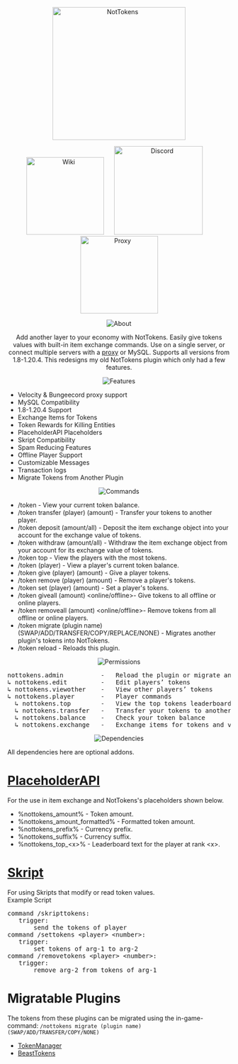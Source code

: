 <body>
<p align="center">
    <img src="https://i.imgur.com/mhM2vuW.png" alt="NotTokens" width="300">
</p>
<p align="center">
    <a href="https://github.com/No-Not-Jaden/NotTokensPremium/wiki"><img src="https://i.imgur.com/EyySsSx.png"
                                                                         alt="Wiki" width="175"></a>
    <a>&nbsp;&nbsp;&nbsp;&nbsp;</a>
    <a href="https://discord.gg/zEsUzwYEx7"><img src="https://i.imgur.com/KQY7rx1.png" alt="Discord" width="200"></a>
    <a>&nbsp;&nbsp;&nbsp;&nbsp;</a>
    <a href="https://github.com/No-Not-Jaden/NotTokensPremium/releases"><img src="https://i.imgur.com/2e3iQ0L.png"
                                                                             alt="Proxy" width="175"></a>
</p>
<p align="center">
    <img src="https://i.imgur.com/c7X3Xz5.png" alt="About">
</p>
<p align="center">
    <a>Add another layer to your economy with NotTokens. Easily give tokens values with built-in item exchange commands.
        Use on a single server, or connect multiple servers with a <a href="https://github.com/No-Not-Jaden/NotTokensPremium/releases">proxy</a> or MySQL. Supports all versions
        from 1.8-1.20.4. This redesigns my old NotTokens plugin which only had a few features. </a>
</p>
<p align="center">
    <img src="https://i.imgur.com/1MWv5Vz.png" alt="Features">
</p>
<ul>
    <li>Velocity & Bungeecord proxy support</li>
    <li>MySQL Compatibility</li>
    <li>1.8-1.20.4 Support</li>
    <li>Exchange Items for Tokens</li>
    <li>Token Rewards for Killing Entities</li>
    <li>PlaceholderAPI Placeholders</li>
    <li>Skript Compatibility</li>
    <li>Spam Reducing Features</li>
    <li>Offline Player Support</li>
    <li>Customizable Messages</li>
    <li>Transaction logs</li>
    <li>Migrate Tokens from Another Plugin</li>
</ul>
<p align="center">
    <img src="https://i.imgur.com/PYSzcCf.png" alt="Commands">
</p>
<ul>
    <li>/token - View your current token balance.</li>
    <li>/token transfer (player) (amount) - Transfer your tokens to another player.</li>
    <li>/token deposit (amount/all) - Deposit the item exchange object into your account for the exchange value of
        tokens.
    </li>
    <li>/token withdraw (amount/all) - Withdraw the item exchange object from your account for its exchange value of
        tokens.
    </li>
    <li>/token top - View the players with the most tokens.</li>
    <li>/token (player) - View a player's current token balance.</li>
    <li>/token give (player) (amount) - Give a player tokens.</li>
    <li>/token remove (player) (amount) - Remove a player's tokens.</li>
    <li>/token set (player) (amount) - Set a player's tokens.</li>
    <li>/token giveall (amount) &#60;online/offline>- Give tokens to all offline or online players.</li>
    <li>/token removeall (amount) &#60;online/offline>- Remove tokens from all offline or online players.</li>
    <li>/token migrate (plugin name) (SWAP/ADD/TRANSFER/COPY/REPLACE/NONE) - Migrates another plugin's tokens into
        NotTokens.
    </li>
    <li>/token reload - Reloads this plugin.</li>
</ul>
<p align="center">
    <img src="https://i.imgur.com/5lx4Qzu.png" alt="Permissions">
</p>

<pre>
nottokens.admin          -   Reload the plugin or migrate another plugin’s tokens
↳ nottokens.edit         -   Edit players’ tokens
↳ nottokens.viewother    -   View other players’ tokens
↳ nottokens.player       -   Player commands
  ↳ nottokens.top        -   View the top tokens leaderboard
  ↳ nottokens.transfer   -   Transfer your tokens to another player
  ↳ nottokens.balance    -   Check your token balance
  ↳ nottokens.exchange   -   Exchange items for tokens and vice versa
</pre>
<p align="center">
    <img src="https://i.imgur.com/cJk6c08.png" alt="Dependencies">
</p>
<p><a>All dependencies here are optional addons.</a>
<h1><a href="https://www.spigotmc.org/resources/placeholderapi.6245/">PlaceholderAPI</a></h1>
<a>For the use in item exchange and NotTokens's placeholders shown below.</a>
<ul>
    <li>%nottokens_amount% - Token amount.</li>
    <li>%nottokens_amount_formatted% - Formatted token amount.</li>
    <li>%nottokens_prefix% - Currency prefix.</li>
    <li>%nottokens_suffix% - Currency suffix.</li>
    <li>%nottokens_top_&#60;x>% - Leaderboard text for the player at rank &#60;x>.</li>
</ul>
<h1><a href="https://www.spigotmc.org/resources/skript.114544/">Skript</a></h1>
<a>For using Skripts that modify or read token values.</a>
<br>Example Script</br>
<pre>
command /skripttokens:
   trigger:
       send the tokens of player
command /settokens &#60;player> &#60;number>:
   trigger:
       set tokens of arg-1 to arg-2
command /removetokens &#60;player> &#60;number>:
   trigger:
       remove arg-2 from tokens of arg-1</pre>
<h1>Migratable Plugins</h1>
<a>The tokens from these plugins can be migrated using the in-game-command: <code>/nottokens migrate (plugin name) (SWAP/ADD/TRANSFER/COPY/NONE)</code></a>
<ul>
    <li><a href="https://www.spigotmc.org/resources/tokenmanager.8610/">TokenManager</a></li>
    <li><a href="https://www.spigotmc.org/resources/tokenmanager.8610/">BeastTokens</a></li>
</ul>
</p>

</body>
